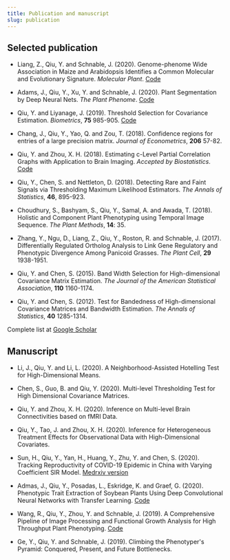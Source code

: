 ```yaml
---
title: Publication and manuscript
slug: publication
---
```


## Selected publication

- Liang, Z., Qiu, Y. and Schnable, J. (2020). Genome-phenome Wide Association in Maize and Arabidopsis Identifies a Common Molecular and Evolutionary Signature. *Molecular Plant*. [Code](https://github.com/yumouqiu/PlantSegmentationCode)

- Adams, J., Qiu, Y., Xu, Y. and Schnable, J. (2020). Plant Segmentation by Deep Neural Nets. *The Plant Phenome*. [Code](https://github.com/yumouqiu/PlantSegmentationCode)

- Qiu, Y. and Liyanage, J. (2019). Threshold Selection for Covariance Estimation. *Biometrics*, **75** 985-905. [Code](https://github.com/yumouqiu/Threshold-Selection)

- Chang, J., Qiu, Y., Yao, Q. and Zou, T. (2018). Confidence regions for entries of a large precision matrix. *Journal of Econometrics*, **206** 57-82.

- Qiu, Y. and Zhou, X. H. (2018). Estimating c-Level Partial Correlation Graphs with Application to Brain Imaging. *Accepted by Biostatistics*. [Code](https://github.com/yumouqiu/Estimating-c-level-partial-correlation)

- Qiu, Y., Chen, S. and Nettleton, D. (2018). Detecting Rare and Faint Signals via Thresholding Maximum Likelihood Estimators. *The Annals of Statistics*, **46**, 895-923.

- Choudhury, S., Bashyam, S., Qiu, Y., Samal, A. and Awada, T. (2018). Holistic and Component Plant Phenotyping using Temporal Image Sequence. *The Plant Methods*, **14**: 35. 

- Zhang, Y., Ngu, D., Liang, Z., Qiu, Y., Roston, R. and Schnable, J. (2017). Differentially Regulated Ortholog Analysis to Link Gene Regulatory and Phenotypic Divergence Among Panicoid Grasses. *The Plant Cell*, **29** 1938-1951.

- Qiu, Y. and Chen, S. (2015). Band Width Selection for High-dimensional Covariance Matrix Estimation. *The Journal of the American Statistical Association*, **110** 1160-1174.

- Qiu, Y. and Chen, S. (2012). Test for Bandedness of High-dimensional Covariance Matrices and Bandwidth Estimation. *The Annals of Statistics*, **40** 1285-1314.

Complete list at [Google Scholar](https://scholar.google.com/citations?user=-dudT7IAAAAJ&hl=en)

## Manuscript

- Li, J., Qiu, Y. and Li, L. (2020). A Neighborhood-Assisted Hotelling Test for High-Dimensional Means.

- Chen, S., Guo, B. and Qiu, Y. (2020). Multi-level Thresholding Test for High Dimensional Covariance Matrices. 

- Qiu, Y. and Zhou, X. H. (2020). Inference on Multi-level Brain Connectivities based on fMRI Data. 

- Qiu, Y., Tao, J. and Zhou, X. H. (2020). Inference for Heterogeneous Treatment Effects for Observational Data with High-Dimensional Covariates.

- Sun, H., Qiu, Y., Yan, H., Huang, Y., Zhu, Y. and Chen, S. (2020). Tracking Reproductivity of COVID-19 Epidemic in China with Varying Coefficient SIR Model. [Medrxiv version](https://www.medrxiv.org/content/10.1101/2020.02.17.20024257v1.full.pdf)

- Admas, J., Qiu, Y., Posadas, L., Eskridge, K. and Graef, G. (2020). Phenotypic Trait Extraction of Soybean Plants Using Deep Convolutional Neural Networks with Transfer Learning. [Code](https://github.com/jasonradams47/SoybeanTraitPrediction)

- Wang, R., Qiu, Y., Zhou, Y. and Schnable, J. (2019). A Comprehensive Pipeline of Image Processing and Functional Growth Analysis for High Throughput Plant Phenotyping. [Code](https://github.com/rwang14/implant) 

- Ge, Y., Qiu, Y. and Schnable, J. (2019). Climbing the Phenotyper's Pyramid: Conquered, Present, and Future Bottlenecks.

